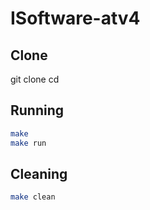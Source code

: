 # ISoftware-atv4


## Clone

git clone 
cd 

## Running

```bash
make
make run
```
## Cleaning

```bash
make clean
```
